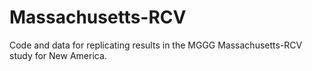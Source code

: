 # Massachusetts-RCV
Code and data for replicating results in the MGGG Massachusetts-RCV study for New America.
